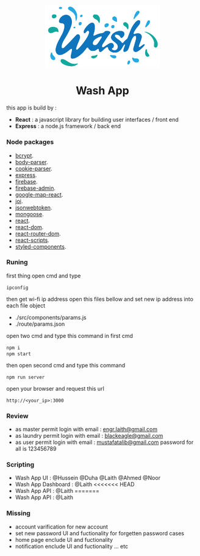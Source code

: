 <p align="center">
  <img width="300" src="src/assets/icons/washlogo.png" alt="Wash logo"/></p>
</p>

<h1 align="center">Wash App</h1>

this app is build by :
- **React** : a javascript library for building user interfaces / front end
- **Express** : a node.js framework / back end

### Node packages
- [bcrypt](https://www.npmjs.com/package/bcrypt/).
- [body-parser](https://www.npmjs.com/package/body-parser/).
- [cookie-parser](https://www.npmjs.com/package/cookie-parser/).
- [express](https://www.npmjs.com/package/express/).
- [firebase](https://www.npmjs.com/package/firebase/).
- [firebase-admin](https://www.npmjs.com/package/firebase-admin/).
- [google-map-react](https://www.npmjs.com/package/google-map-react/).
- [joi](https://www.npmjs.com/package/joi/).
- [jsonwebtoken](https://www.npmjs.com/package/jsonwebtoken/).
- [mongoose](https://www.npmjs.com/package/mongoose/).
- [react](https://www.npmjs.com/package/react/).
- [react-dom](https://www.npmjs.com/package/react-dom/).
- [react-router-dom](https://www.npmjs.com/package/react-router-dom/).
- [react-scripts](https://www.npmjs.com/package/react-scripts/).
- [styled-components](https://www.npmjs.com/package/styled-components/).


### Runing
first thing open cmd and type
```
ipconfig
```
then get wi-fi ip address
open this files bellow and set new ip address into each file object
- ./src/components/params.js
- ./route/params.json


open two cmd and type this command in first cmd
```
npm i
npm start
```
then open second cmd and type this command
```
npm run server
```
open your browser and request this url
```
http://<your_ip>:3000
```

### Review
- as master permit login with email : engr.laith@gmail.com
- as laundry permit login with email : blackeagle@gmail.com
- as user permit login with email : mustafatalib@gmail.com
password for all is 123456789


### Scripting
- Wash App UI : @Hussein @Duha @Laith @Ahmed @Noor
- Wash App Dashboard : @Laith
<<<<<<< HEAD
- Wash App API : @Laith
=======
- Wash App API : @Laith

### Missing
- account varification for new account
- set new password UI and fuctionality for forgetten password cases
- home page enclude UI and fuctionality
- notification enclude UI and fuctionality
... etc
